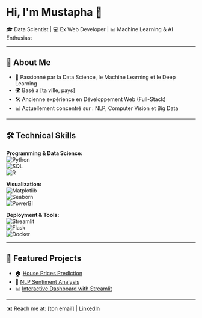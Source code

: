 # Hi, I'm Mustapha 👋

🎓 Data Scientist | 💻 Ex Web Developer | 📊 Machine Learning & AI Enthusiast  

---

## 🚀 About Me
- 🎯 Passionné par la Data Science, le Machine Learning et le Deep Learning  
- 🌍 Basé à [ta ville, pays]  
- 🛠 Ancienne expérience en Développement Web (Full-Stack)  
- 📊 Actuellement concentré sur : NLP, Computer Vision et Big Data  

---

## 🛠️ Technical Skills
**Programming & Data Science:**  
![Python](https://img.shields.io/badge/Python-blue?logo=python)  
![SQL](https://img.shields.io/badge/SQL-lightgrey?logo=postgresql)  
![R](https://img.shields.io/badge/R-blue?logo=r)  

**Visualization:**  
![Matplotlib](https://img.shields.io/badge/Matplotlib-orange)  
![Seaborn](https://img.shields.io/badge/Seaborn-lightblue)  
![PowerBI](https://img.shields.io/badge/PowerBI-yellow)  

**Deployment & Tools:**  
![Streamlit](https://img.shields.io/badge/Streamlit-red)  
![Flask](https://img.shields.io/badge/Flask-black)  
![Docker](https://img.shields.io/badge/Docker-blue?logo=docker)  

---

## 📂 Featured Projects
- 🏠 [House Prices Prediction](https://github.com/username/house-prices)  
- 🤖 [NLP Sentiment Analysis](https://github.com/username/nlp-sentiment)  
- 📊 [Interactive Dashboard with Streamlit](https://github.com/username/streamlit-dashboard)  

---

✉️ Reach me at: [ton email] | [LinkedIn](https://linkedin.com/in/ton-profil)
